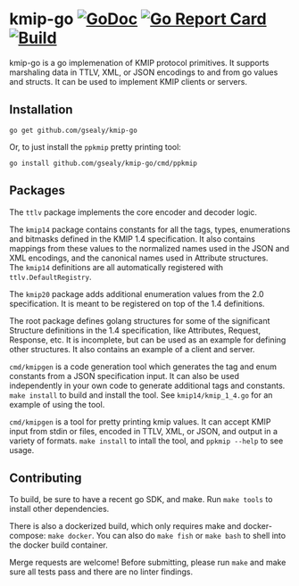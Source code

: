 kmip-go [![GoDoc](https://godoc.org/github.com/gsealy/kmip-go?status.png)](https://godoc.org/github.com/gsealy/kmip-go) [![Go Report Card](https://goreportcard.com/badge/github.com/gemalto/kmip-go)](https://goreportcard.com/report/gemalto/kmip-go) [![Build](https://github.com/gemalto/kmip-go/workflows/Build/badge.svg)](https://github.com/gemalto/kmip-go/actions?query=branch%3Amaster+workflow%3ABuild+)
=======

kmip-go is a go implemenation of KMIP protocol primitives. It supports marshaling data in TTLV, XML, or JSON encodings
to and from go values and structs. It can be used to implement KMIP clients or servers.

Installation
------------

    go get github.com/gsealy/kmip-go

Or, to just install the `ppkmip` pretty printing tool:

    go install github.com/gsealy/kmip-go/cmd/ppkmip

Packages
--------

The `ttlv` package implements the core encoder and decoder logic.

The `kmip14` package contains constants for all the tags, types, enumerations and bitmasks defined in the KMIP 1.4
specification. It also contains mappings from these values to the normalized names used in the JSON and XML encodings,
and the canonical names used in Attribute structures.  
The `kmip14` definitions are all automatically registered with `ttlv.DefaultRegistry`.

The `kmip20` package adds additional enumeration values from the 2.0 specification. It is meant to be registered on top
of the 1.4 definitions.

The root package defines golang structures for some of the significant Structure definitions in the 1.4 specification,
like Attributes, Request, Response, etc. It is incomplete, but can be used as an example for defining other structures.
It also contains an example of a client and server.

`cmd/kmipgen` is a code generation tool which generates the tag and enum constants from a JSON specification input. It
can also be used independently in your own code to generate additional tags and constants.  `make install`
to build and install the tool. See `kmip14/kmip_1_4.go` for an example of using the tool.

`cmd/kmipgen` is a tool for pretty printing kmip values. It can accept KMIP input from stdin or files, encoded in TTLV,
XML, or JSON, and output in a variety of formats.  `make install` to intall the tool, and
`ppkmip --help` to see usage.

Contributing
------------

To build, be sure to have a recent go SDK, and make. Run `make tools` to install other dependencies.

There is also a dockerized build, which only requires make and docker-compose: `make docker`. You can also
do `make fish` or `make bash` to shell into the docker build container.

Merge requests are welcome!  Before submitting, please run `make` and make sure all tests pass and there are no linter
findings.